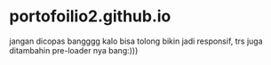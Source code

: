 # portofoilio2.github.io

jangan dicopas bangggg
kalo bisa tolong bikin jadi responsif, trs juga ditambahin pre-loader nya bang:)))

